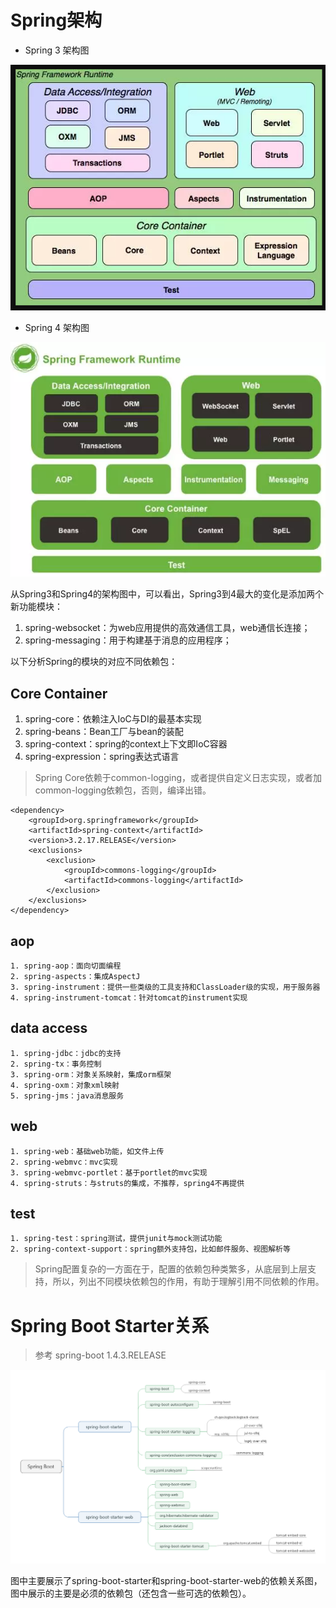 # Spring架构
- Spring 3 架构图

![](/images/web/spring3-ar.PNG)

- Spring 4 架构图

![](/images/web/spring4-ar.PNG)

从Spring3和Spring4的架构图中，可以看出，Spring3到4最大的变化是添加两个新功能模块：
1. spring-websocket：为web应用提供的高效通信工具，web通信长连接；
2. spring-messaging：用于构建基于消息的应用程序；

以下分析Spring的模块的对应不同依赖包：

## Core Container
1. spring-core：依赖注入IoC与DI的最基本实现
2. spring-beans：Bean工厂与bean的装配
3. spring-context：spring的context上下文即IoC容器
4. spring-expression：spring表达式语言
> Spring Core依赖于common-logging，或者提供自定义日志实现，或者加common-logging依赖包，否则，编译出错。

```
<dependency>
    <groupId>org.springframework</groupId>
    <artifactId>spring-context</artifactId>
    <version>3.2.17.RELEASE</version>
    <exclusions>
        <exclusion>
            <groupId>commons-logging</groupId>
            <artifactId>commons-logging</artifactId>
        </exclusion>
    </exclusions>
</dependency>
``` 
## aop
    1. spring-aop：面向切面编程
    2. spring-aspects：集成AspectJ
    3. spring-instrument：提供一些类级的工具支持和ClassLoader级的实现，用于服务器
    4. spring-instrument-tomcat：针对tomcat的instrument实现

## data access
    1. spring-jdbc：jdbc的支持
    2. spring-tx：事务控制
    3. spring-orm：对象关系映射，集成orm框架
    4. spring-oxm：对象xml映射
    5. spring-jms：java消息服务

## web 
    1. spring-web：基础web功能，如文件上传
    2. spring-webmvc：mvc实现
    3. spring-webmvc-portlet：基于portlet的mvc实现
    4. spring-struts：与struts的集成，不推荐，spring4不再提供

## test

    1. spring-test：spring测试，提供junit与mock测试功能
    2. spring-context-support：spring额外支持包，比如邮件服务、视图解析等

> Spring配置复杂的一方面在于，配置的依赖包种类繁多，从底层到上层支持，所以，列出不同模块依赖包的作用，有助于理解引用不同依赖的作用。

# Spring Boot Starter关系
> 参考 spring-boot 1.4.3.RELEASE
 
![](/images/web/spring-boot-starter.png)

图中主要展示了spring-boot-starter和spring-boot-starter-web的依赖关系图，图中展示的主要是必须的依赖包（还包含一些可选的依赖包）。


